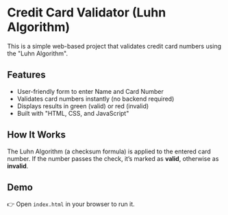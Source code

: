 # Credit Card Validator (Luhn Algorithm)

This is a simple web-based project that validates credit card numbers using the "Luhn Algorithm".

## Features
- User-friendly form to enter Name and Card Number  
- Validates card numbers instantly (no backend required)  
- Displays results in green (valid) or red (invalid)  
- Built with "HTML, CSS, and JavaScript"  

## How It Works
The Luhn Algorithm (a checksum formula) is applied to the entered card number. If the number passes the check, it’s marked as **valid**, otherwise as **invalid**.  

## Demo
👉 Open `index.html` in your browser to run it.
